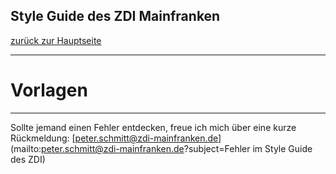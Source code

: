 ## Style Guide des ZDI Mainfranken
[zurück zur Hauptseite](Readme.md)

---

# Vorlagen


---

Sollte jemand einen Fehler entdecken, freue ich mich über eine kurze Rückmeldung: [peter.schmitt@zdi-mainfranken.de](mailto:peter.schmitt@zdi-mainfranken.de?subject=Fehler im Style Guide des ZDI)